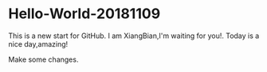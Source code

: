 # Hello-World-20181109
This is a new start for GitHub.
I am XiangBian,I'm waiting for you!.
Today is a nice day,amazing!

Make some changes.
